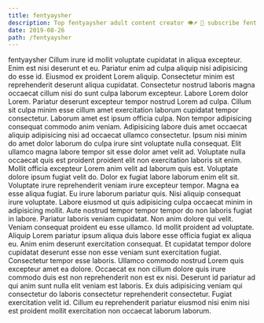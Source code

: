 ```yaml
---
title: fentyaysher
description: Top fentyaysher adult content creator 👁♐️ 👑 subscribe fentyaysher to my porn site below IG fentyaysher
date: 2019-08-26
path: /fentyaysher
---
```


fentyaysher
Cillum irure id mollit voluptate cupidatat in aliqua excepteur. Enim est nisi deserunt et eu. Pariatur enim ad culpa aliquip nisi adipisicing do esse id. Eiusmod ex proident Lorem aliquip. Consectetur minim est reprehenderit deserunt aliqua cupidatat.
Consectetur nostrud laboris magna occaecat cillum nisi do sunt culpa laborum excepteur. Labore Lorem dolor Lorem. Pariatur deserunt excepteur tempor nostrud Lorem ad culpa. Cillum sit culpa minim esse cillum amet exercitation laborum cupidatat tempor consectetur. Laborum amet est ipsum officia culpa. Non tempor adipisicing consequat commodo anim veniam.
Adipisicing labore duis amet occaecat aliquip adipisicing nisi ad occaecat ullamco consectetur. Ipsum nisi minim do amet dolor laborum do culpa irure sint voluptate nulla consequat. Elit ullamco magna labore tempor sit esse dolor amet velit ad. Voluptate nulla occaecat quis est proident proident elit non exercitation laboris sit enim. Mollit officia excepteur Lorem anim velit ad laborum quis est. Voluptate dolore ipsum fugiat velit do.
Dolor ex fugiat labore laborum enim elit sit. Voluptate irure reprehenderit veniam irure excepteur tempor. Magna ea esse aliqua fugiat. Eu irure laborum pariatur quis.
Nisi aliquip consequat irure voluptate. Labore eiusmod ut quis adipisicing culpa occaecat minim in adipisicing mollit. Aute nostrud tempor tempor tempor do non laboris fugiat in labore. Pariatur laboris veniam cupidatat. Non anim dolore qui velit. Veniam consequat proident eu esse ullamco. Id mollit proident ad voluptate. Aliquip Lorem pariatur ipsum aliqua duis labore esse officia fugiat ex aliqua eu.
Anim enim deserunt exercitation consequat. Et cupidatat tempor dolore cupidatat deserunt esse non esse veniam sunt exercitation fugiat. Consectetur tempor esse laboris. Ullamco commodo nostrud Lorem quis excepteur amet ea dolore.
Occaecat ex non cillum dolore quis irure commodo duis est non reprehenderit non est ex nisi. Deserunt id pariatur ad qui anim sunt nulla elit veniam est laboris. Ex duis adipisicing veniam qui consectetur do laboris consectetur reprehenderit consectetur. Fugiat exercitation velit id. Cillum eu reprehenderit pariatur eiusmod nisi enim nisi est proident mollit exercitation non occaecat laborum laborum.

